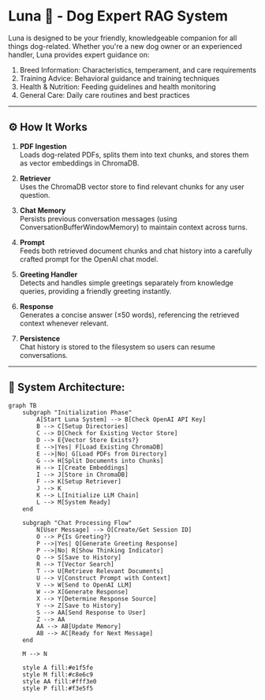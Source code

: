 # Luna 🐶 - Dog Expert RAG System

Luna is designed to be your friendly, knowledgeable companion for all things dog-related. Whether you're a new dog owner or an experienced handler, Luna provides expert guidance on:

1. Breed Information: Characteristics, temperament, and care requirements
2. Training Advice: Behavioral guidance and training techniques
3. Health & Nutrition: Feeding guidelines and health monitoring
4. General Care: Daily care routines and best practices
---

## ⚙️ How It Works

1. **PDF Ingestion**  
   Loads dog-related PDFs, splits them into text chunks, and stores them as vector embeddings in ChromaDB.

2. **Retriever**  
   Uses the ChromaDB vector store to find relevant chunks for any user question.

3. **Chat Memory**  
   Persists previous conversation messages (using ConversationBufferWindowMemory) to maintain context across turns.

4. **Prompt**  
   Feeds both retrieved document chunks and chat history into a carefully crafted prompt for the OpenAI chat model.

5. **Greeting Handler**  
   Detects and handles simple greetings separately from knowledge queries, providing a friendly greeting instantly.

6. **Response**  
   Generates a concise answer (≤50 words), referencing the retrieved context whenever relevant.

7. **Persistence**  
   Chat history is stored to the filesystem so users can resume conversations.

---

## 📐 System Architecture:

```mermaid
graph TB
    subgraph "Initialization Phase"
        A[Start Luna System] --> B[Check OpenAI API Key]
        B --> C[Setup Directories]
        C --> D[Check for Existing Vector Store]
        D --> E{Vector Store Exists?}
        E -->|Yes| F[Load Existing ChromaDB]
        E -->|No| G[Load PDFs from Directory]
        G --> H[Split Documents into Chunks]
        H --> I[Create Embeddings]
        I --> J[Store in ChromaDB]
        F --> K[Setup Retriever]
        J --> K
        K --> L[Initialize LLM Chain]
        L --> M[System Ready]
    end

    subgraph "Chat Processing Flow"
        N[User Message] --> O[Create/Get Session ID]
        O --> P{Is Greeting?}
        P -->|Yes| Q[Generate Greeting Response]
        P -->|No| R[Show Thinking Indicator]
        Q --> S[Save to History]
        R --> T[Vector Search]
        T --> U[Retrieve Relevant Documents]
        U --> V[Construct Prompt with Context]
        V --> W[Send to OpenAI LLM]
        W --> X[Generate Response]
        X --> Y[Determine Response Source]
        Y --> Z[Save to History]
        S --> AA[Send Response to User]
        Z --> AA
        AA --> AB[Update Memory]
        AB --> AC[Ready for Next Message]
    end

    M --> N

    style A fill:#e1f5fe
    style M fill:#c8e6c9
    style AA fill:#fff3e0
    style P fill:#f3e5f5
